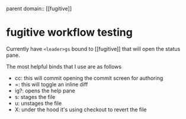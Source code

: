 parent domain:: [[fugitive]]

# fugitive workflow testing
	
Currently have `<leader>gs` bound to [[fugitive]] that will open the status pane. 

The most helpful binds that I use are as follows
- cc: this will commit opening the commit screen for authoring
- =: this will toggle an inline diff
- ig?: opens the help pane
- s: stages the file
- u: unstages the file
- X: under the hood it's using checkout to revert the file
